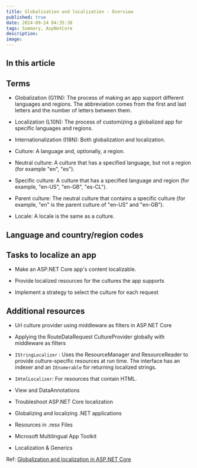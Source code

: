 ```yaml
---
title: Globalization and localization - Overview
published: true
date: 2024-09-24 04:35:38
tags: Summary, AspNetCore
description: 
image:
---
```


## In this article

## Terms

 - Globalization (G11N): The process of making an app support different languages and regions. The abbreviation comes from the first and last letters and the number of letters between them.

 - Localization (L10N): The process of customizing a globalized app for specific languages and regions.

 - Internationalization (I18N): Both globalization and localization.

 - Culture: A language and, optionally, a region.

 - Neutral culture: A culture that has a specified language, but not a region (for example "en", "es").

 - Specific culture: A culture that has a specified language and region (for example, "en-US", "en-GB", "es-CL").

 - Parent culture: The neutral culture that contains a specific culture (for example, "en" is the parent culture of "en-US" and "en-GB").

 - Locale: A locale is the same as a culture.

## Language and country/region codes

## Tasks to localize an app

 - Make an ASP.NET Core app's content localizable.

 - Provide localized resources for the cultures the app supports

 - Implement a strategy to select the culture for each request

## Additional resources

 - Url culture provider using middleware as filters in ASP.NET Core

 - Applying the RouteDataRequest CultureProvider globally with middleware as filters

 - ```IStringLocalizer``` : Uses the ResourceManager and ResourceReader to provide culture-specific resources at run time. The interface has an indexer and an ```IEnumerable``` for returning localized strings.

 - ```IHtmlLocalizer```: For resources that contain HTML.

 - View and DataAnnotations

 - Troubleshoot ASP.NET Core localization

 - Globalizing and localizing .NET applications

 - Resources in .resx Files

 - Microsoft Multilingual App Toolkit

 - Localization & Generics

Ref: [Globalization and localization in ASP.NET Core](https://learn.microsoft.com/en-us/aspnet/core/fundamentals/localization?view=aspnetcore-8.0)